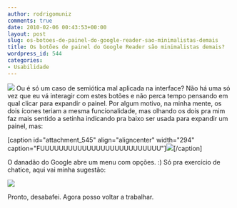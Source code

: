 ```yaml
---
author: rodrigomuniz
comments: true
date: 2010-02-06 00:43:53+00:00
layout: post
slug: os-botoes-de-painel-do-google-reader-sao-minimalistas-demais
title: Os botões de painel do Google Reader são minimalistas demais?
wordpress_id: 544
categories:
- Usabilidade
---
```


[![](http://rodrigomuniz.com/wp-content/img/2010/02/painel-exp1.png)](http://rodrigomuniz.com/wp-content/img/2010/02/painel-exp1.png)
Ou é só um caso de semiótica mal aplicada na interface? Não há uma só vez que eu vá interagir com estes botões e não perca tempo pensando em qual clicar para expandir o painel. Por algum motivo, na minha mente, os dois ícones teriam a mesma funcionalidade, mas olhando os dois pra mim faz mais sentido a setinha indicando pra baixo ser usada para expandir um painel, mas:

[caption id="attachment_545" align="aligncenter" width="294" caption="FUUUUUUUUUUUUUUUUUUUUUUUUUU"][![](http://rodrigomuniz.com/wp-content/img/2010/02/painel-exp2.png)](http://rodrigomuniz.com/wp-content/img/2010/02/painel-exp2.png)[/caption]

O danadão do Google abre um menu com opções. :) Só pra exercício de chatice, aqui vai minha sugestão:

[![](http://rodrigomuniz.com/wp-content/img/2010/02/painel-exp3.png)](http://rodrigomuniz.com/wp-content/img/2010/02/painel-exp3.png)

Pronto, desabafei. Agora posso voltar a trabalhar.
